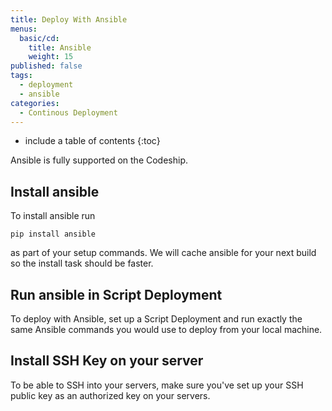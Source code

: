 ```yaml
---
title: Deploy With Ansible
menus:
  basic/cd:
    title: Ansible
    weight: 15
published: false
tags:
  - deployment
  - ansible
categories:
  - Continous Deployment    
---
```


* include a table of contents
{:toc}

Ansible is fully supported on the Codeship.

## Install ansible
To install ansible run

```shell
pip install ansible
```

as part of your setup commands. We will cache ansible for your next build so the install task should be faster.

## Run ansible in Script Deployment
To deploy with Ansible, set up a Script Deployment and run exactly the same Ansible commands you would use to deploy from your local machine.

## Install SSH Key on your server
To be able to SSH into your servers, make sure you've set up your SSH public key as an authorized key on your servers.
